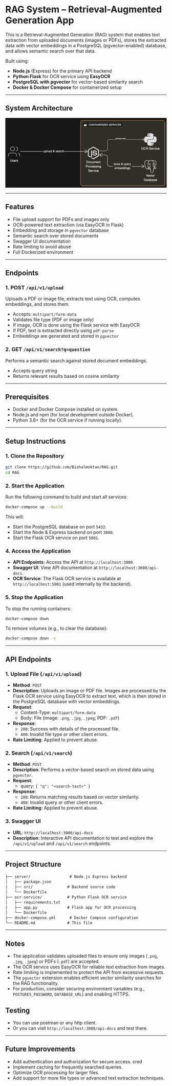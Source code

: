 # RAG System – Retrieval-Augmented Generation App

This is a Retrieval-Augmented Generation (RAG) system that enables text extraction from uploaded documents (images or PDFs), stores the extracted data with vector embeddings in a PostgreSQL (pgvector-enabled) database, and allows semantic search over that data.

Built using:

- **Node.js** (Express) for the primary API backend
- **Python Flask** for OCR service using **EasyOCR**
- **PostgreSQL with pgvector** for vector-based similarity search
- **Docker & Docker Compose** for containerized setup

---

## System Architecture

![RAG System Architecture](assets/architecture.png)

---

## Features

- File upload support for PDFs and images only
- OCR-powered text extraction (via EasyOCR in Flask)
- Embedding and storage in `pgvector` database
- Semantic search over stored documents
- Swagger UI documentation
- Rate limiting to avoid abuse
- Full Dockerized environment

---

## Endpoints

### 1. **POST** `/api/v1/upload`

Uploads a PDF or image file, extracts text using OCR, computes embeddings, and stores them.

- Accepts: `multipart/form-data`
- Validates file type (PDF or image only)
- If image, OCR is done using the Flask service with EasyOCR
- If PDF, text is extracted directly using `pdf-parse`
- Embeddings are generated and stored in `pgvector`

### 2. **GET** `/api/v1/search?q=question`

Performs a semantic search against stored document embeddings.

- Accepts query string
- Returns relevant results based on cosine similarity

---

## Prerequisites

- Docker and Docker Compose installed on system.
- Node.js and npm (for local development outside Docker).
- Python 3.8+ (for the OCR service if running locally).

---

## Setup Instructions

### 1. Clone the Repository

```bash
git clone https://github.com/Bishalmoktan/RAG.git
cd RAG
```

### 2. Start the Application

Run the following command to build and start all services:

```bash
docker-compose up --build
```

This will:

- Start the PostgreSQL database on port `5432`.
- Start the Node & Express backend on port `3000`.
- Start the Flask OCR service on port `5001`.

### 4. Access the Application

- **API Endpoints**: Access the API at `http://localhost:3000`.
- **Swagger UI**: View API documentation at `http://localhost:3000/api-docs`.
- **OCR Service**: The Flask OCR service is available at `http://localhost:5001` (used internally by the backend).

### 5. Stop the Application

To stop the running containers:

```bash
docker-compose down
```

To remove volumes (e.g., to clear the database):

```bash
docker-compose down -v
```

---

## API Endpoints

### 1. Upload File (`/api/v1/upload`)

- **Method**: `POST`
- **Description**: Uploads an image or PDF file. Images are processed by the Flask OCR service using EasyOCR to extract text, which is then stored in the PostgreSQL database with vector embeddings.
- **Request**:
  - Content-Type: `multipart/form-data`
  - Body: File (image: `.png`, `.jpg`, `.jpeg`; PDF: `.pdf`)
- **Response**:
  - `200`: Success with details of the processed file.
  - `400`: Invalid file type or other client errors.
- **Rate Limiting**: Applied to prevent abuse.

### 2. Search (`/api/v1/search`)

- **Method**: `POST`
- **Description**: Performs a vector-based search on stored data using `pgvector`.
- **Request**:
  - query: `{ "q": "<search-text>" }`
- **Response**:
  - `200`: Returns matching results based on vector similarity.
  - `400`: Invalid query or other client errors.
- **Rate Limiting**: Applied to prevent abuse.

### 3. Swagger UI

- **URL**: `http://localhost:3000/api-docs`
- **Description**: Interactive API documentation to test and explore the `/api/v1/upload` and `/api/v1/search` endpoints.

---

## Project Structure

```
├── server/                 # Node.js Express backend
│   ├── package.json
│   ├── src/               # Backend source code
│   └── Dockerfile
├── ocr-service/           # Python Flask OCR service
│   ├── requirements.txt
│   ├── app.py             # Flask app for OCR processing
│   └── Dockerfile
├── docker-compose.yml      # Docker Compose configuration
└── README.md              # This file
```

---

## Notes

- The application validates uploaded files to ensure only images (`.png`, `.jpg`, `.jpeg`) or PDFs (`.pdf`) are accepted.
- The OCR service uses EasyOCR for reliable text extraction from images.
- Rate limiting is implemented to protect the API from excessive requests.
- The `pgvector` extension enables efficient vector similarity searches for the RAG functionality.
- For production, consider securing environment variables (e.g., `POSTGRES_PASSWORD`, `DATABASE_URL`) and enabling HTTPS.

## Testing

- You can use postman or any http client.
- Or you can visit `http://localhost:3000/api-docs` and test there.

---

## Future Improvements

- Add authentication and authorization for secure access.
  cred
- Implement caching for frequently searched queries.
- Optimize OCR processing for larger files.
- Add support for more file types or advanced text extraction techniques.
